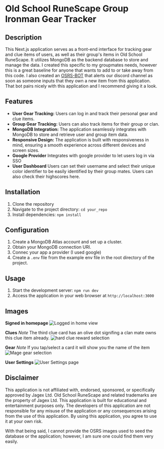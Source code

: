 # Old School RuneScape Group Ironman Gear Tracker

## Description

This Next.js application serves as a front-end interface for tracking gear and clue items of users, as well as their group's items in Old School RuneScape. It utilizes MongoDB as the backend database to store and manage the data. I created this specific to my groupmates needs, however this is a great baseline for anyone that wants to add to or take away from this code. I also created an [OSRS-BOT](https://github.com/Caleb-Kuss/osrs-bot) that alerts our discord channel as soon as someone inputs that they own a new item from this application. That bot pairs nicely with this application and I recommend giving it a look.

## Features

- **User Gear Tracking:** Users can log in and track their personal gear and clue items.
- **Group Gear Tracking:** Users can also track items for their group or clan.
- **MongoDB Integration:** The application seamlessly integrates with MongoDB to store and retrieve user and group item data.
- **Responsive Design:** The application is built with responsiveness in mind, ensuring a smooth experience across different devices and screen sizes.
- **Google Provider** Integrates with google provider to let users log in via SSO
- **User Dashboard** Users can set their username and select their unique color identifier to be easily identified by their group mates. Users can also check their highscores here.

## Installation

1. Clone the repository
2. Navigate to the project directory: `cd your_repo`
3. Install dependencies: `npm install`

## Configuration

1. Create a MongoDB Atlas account and set up a cluster.
1. Obtain your MongoDB connection URI.
1. Connec your app a provider (I used google)
1. Create a `.env` file from the example env file in the root directory of the project.

## Usage

1. Start the development server: `npm run dev`
2. Access the application in your web browser at `http://localhost:3000`

## Images

**Signed in homepage**
![Logged in home view](/public/readme/loggedinhome.png)

**Clues**
_Note_ The third clue card has an olive dot signifing a clan mate owns this clue item already.
![hard clue reward selection](/public/readme/hardcluerewards.png)

**Gear**
_Note_ If you tap/select a card it will show you the name of the item
![Mage gear selection](/public/readme/magegearselection.png)

**User Settings**
![User Settings page](/public/readme/usersettings.png)

## Disclaimer

This application is not affiliated with, endorsed, sponsored, or specifically approved by Jagex Ltd. Old School RuneScape and related trademarks are the property of Jagex Ltd. This application is built for educational and entertainment purposes only. The developers of this application are not responsible for any misuse of the application or any consequences arising from the use of this application. By using this application, you agree to use it at your own risk.

With that being said, I cannot provide the OSRS images used to seed the database or the application; however, I am sure one could find them very easily.
